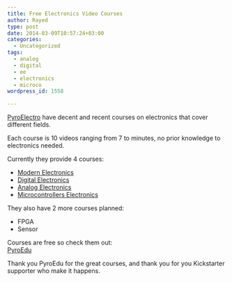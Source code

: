 ```yaml
---
title: Free Electronics Video Courses
author: Rayed
type: post
date: 2014-03-09T10:57:24+03:00
categories:
  - Uncategorized
tags:
  - analog
  - digital
  - ee
  - electronics
  - microco
wordpress_id: 1558

---
```


<a href="http://www.pyroelectro.com/">PyroElectro</a> have decent and recent courses on electronics that cover different fields.<!--more-->

Each course is 10 videos ranging from 7 to minutes, no prior knowledge to electronics needed.

Currently they provide 4 courses:

- <a href="http://www.pyroelectro.com/edu/modern/">Modern Electronics</a>
- <a href="http://www.pyroelectro.com/edu/digital/">Digital Electronics</a>
- <a href="http://www.pyroelectro.com/edu/analog/">Analog Electronics</a>
- <a href="http://www.pyroelectro.com/edu/microcontrollers/">Microcontrollers Electronics</a>

They also have 2 more courses planned:

- FPGA
- Sensor

Courses are free so check them out:<br />
<a href="http://www.pyroelectro.com/edu/">PyroEdu</a>

Thank you PyroEdu for the great courses, and thank you for you Kickstarter supporter who make it happens. 

